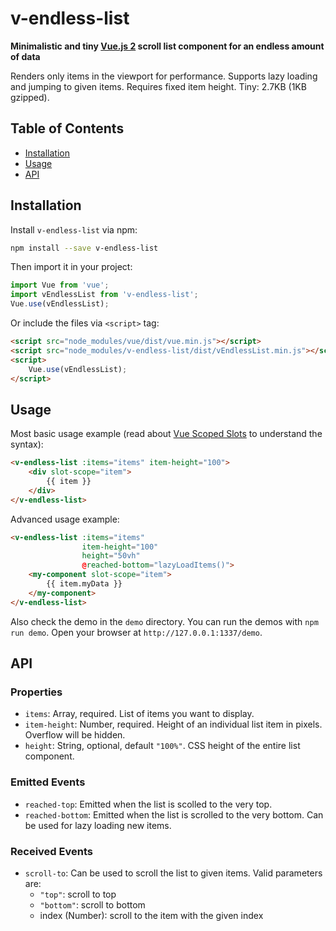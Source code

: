 # v-endless-list

**Minimalistic and tiny [Vue.js 2](https://vuejs.org/) scroll list component for an endless amount of data**

Renders only items in the viewport for performance. Supports lazy loading and jumping to given items. Requires fixed item height. Tiny: 2.7KB (1KB gzipped).

## Table of Contents

* [Installation](#installation)
* [Usage](#usage)
* [API](#api)


## Installation

Install `v-endless-list` via npm:

```bash
npm install --save v-endless-list
```

Then import it in your project:

```javascript
import Vue from 'vue';
import vEndlessList from 'v-endless-list';
Vue.use(vEndlessList);
```

Or include the files via `<script>` tag:
```html
<script src="node_modules/vue/dist/vue.min.js"></script>
<script src="node_modules/v-endless-list/dist/vEndlessList.min.js"></script>
<script>
    Vue.use(vEndlessList);
</script>
```


## Usage

Most basic usage example (read about [Vue Scoped Slots](https://vuejs.org/v2/guide/components-slots.html#Scoped-Slots) to understand the syntax):

```html
<v-endless-list :items="items" item-height="100">
    <div slot-scope="item">
        {{ item }}
    </div>
</v-endless-list>
```

Advanced usage example:

```html
<v-endless-list :items="items"
                item-height="100"
                height="50vh"
                @reached-bottom="lazyLoadItems()">
    <my-component slot-scope="item">
        {{ item.myData }}
    </my-component>
</v-endless-list>
```

Also check the demo in the `demo` directory. You can run the demos with `npm run demo`. Open your browser at `http://127.0.0.1:1337/demo`.


## API

### Properties
* `items`: Array, required. List of items you want to display.
* `item-height`: Number, required. Height of an individual list item in pixels. Overflow will be hidden.
* `height`: String, optional, default `"100%"`. CSS height of the entire list component.

### Emitted Events
* `reached-top`: Emitted when the list is scolled to the very top.
* `reached-bottom`: Emitted when the list is scrolled to the very bottom. Can be used for lazy loading new items.

### Received Events
* `scroll-to`: Can be used to scroll the list to given items. Valid parameters are:
    * `"top"`: scroll to top
    * `"bottom"`: scroll to bottom
    * index (Number): scroll to the item with the given index